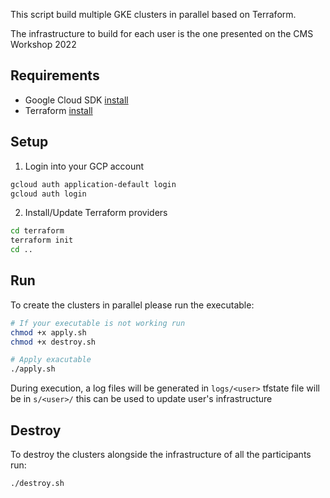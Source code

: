 This script build multiple GKE clusters in parallel based on Terraform. 

The infrastructure to build for each user is the one presented on the CMS Workshop 2022

## Requirements
<ul>
<li> Google Cloud SDK <a href="https://cloud.google.com/sdk/docs/install"> install </a> </li>
<li> Terraform <a href="https://learn.hashicorp.com/tutorials/terraform/install-cli"> install </a> </li>
</ul>

## Setup
1) Login into your GCP account
```sh
gcloud auth application-default login
gcloud auth login
```
2) Install/Update Terraform providers 
```sh
cd terraform
terraform init
cd ..
```

## Run 
To create the clusters in parallel please run the executable:
```sh
# If your executable is not working run 
chmod +x apply.sh
chmod +x destroy.sh

# Apply exacutable
./apply.sh
```
During execution, a log files will be generated in `logs/<user>`
tfstate file will be in `s/<user>/` this can be used to update user's infrastructure

## Destroy
To destroy the clusters alongside the infrastructure of all the participants run:
```sh
./destroy.sh
```

